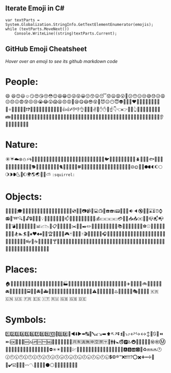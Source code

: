 ## Iterate Emoji in C#

```
var textParts = System.Globalization.StringInfo.GetTextElementEnumerator(emojis);
while (textParts.MoveNext())
    Console.WriteLine((string)textParts.Current);
```

## GitHub Emoji Cheatsheet

*Hover over an emoji to see its github markdown code*

# People: 

😄 😆😊😃☺️😏😍😘😚😳😌😆😁😉😜😝😀😗😙😛😴😟😦😧😮😬😕😯😑😒😅😓😥😩😔😞😖😨😰😣😢😭😂😲😱😫😠😡😤😪😋😷😎😵👿😈😐😶😇👽💛💙💜❤️💚💔💓💗💕💞💘💖✨⭐🌟💫💥💥💢❗❓❕❔💤💨💦🎶🎵🔥💩💩💩👍👍👎👎👌👊👊✊✌️👋✋✋👐☝️👇👈👉🙌🙏👆👏💪🤘🖕🚶🏃🏃👫👪👬👭💃👯🙆‍♀️🙅💁🙋👰‍♀️​​​​🙇💑💆💇💅👦👧👩👨👶👵👴​​👲👳‍♂️👷👮👼👸😺😸😻😽😼🙀😿😹😾👹👺🙈🙉🙊💂‍♂️💀🐾👄💋💧👂👀👃👅💌👤👥💬💭



# Nature: 

☀️☔☁️❄️⛄⚡🌀🌁🌊🐱🐶🐭🐹🐰🐺🐸🐯🐨🐻🐷🐽🐮🐗🐵🐒🐴🐎🐫🐑🐘🐼🐍🐦🐤🐥🐣🐔🐧🐢🐛🐝🐜🪲🐌🐙🐠🐟🐳🐋🐬🐄🐏🐀🐃🐅🐇🐉🐐🐓🐕🐖🐁🐂🐲🐡🐊🐪🐆🐈🐩🐾💐🌸🌷🍀🌹🌻🌺🍁🍃🍂🌿🍄🌵🌴🌲🌳🌰🌱🌼🌾🐚🌐🌞🌝🌚🌑🌒🌓🌔🌕🌖🌗🌘🌜🌛🌔🌍🌎🌏🌋🌌⛅ `:squirrel:`



# Objects: 

🎍💝🎎🎒🎓🎏🎆🎇🎐🎑🎃👻🎅🎄🎁🔔🔕🎋🎉🎊🎈🔮💿📀💾📷📹🎥💻📺📱☎️☎️📞📟📠💽📼🔉🔈🔇📢📣⌛⏳⏰⌚📻📡➿🔍🔎🔓🔒🔏🔐🔑💡🔦🔆🔅🔌🔋📲📧📫📮🛀🛁🚿🚽🔧🔩🔨💺💰💴💵💷💶💳💸📧📥📤✉️📨📯📪📬📭🚪🚬💣🔫🔪💊💉📄📃📑📊📈📉📜📋📆📅📇📁📂✂️📌📎✒️✏️📏📐📕📗📘📙📓📔📒📚🔖📛🔬🔭📰🏈🏀⚽⚾🎾🎱🏉🎳⛳🚵🚴🏇🏂🏊🏄🎿♠️♥️♣️♦️💎💍🏆🎼🎹🎻👾🎮🃏🎴🎲🎯🀄🎬📝📝📖🎨🎤🎧🎺🎷🎸👞👡👠💄👢👕👕👔👚👗🎽👖👘👙🎀🎩👑👒👞🌂💼👜👝👛👓🎣☕🍵🍶🍼🍺🍻🍸🍹🍷🍴🍕🍔🍟🍗🍖🍝🍛🍤🍱🍣🍥🍙🍘🍚🍜🍲🍢🍡🥚🍞🍩🍮🍦🍨🍧🎂🍰🍪🍫🍬🍭🍯🍎🍏🍊🍋🍒🍇🍉🍓🍑🍈🍌🍐🍍🍠🍆🍅🌽



# Places:

🏠🏡🏫🏢🏣🏥🏦🏪🏩🏨💒⛪🏬🏤🌇🌆🏯🏰⛺🏭🗼🗾🗻🌄🌅🌠🗽🌉🎠🌈🎡⛲🎢🚢🚤⛵⛵🚣⚓🚀✈️🚁🚂🚊🚞🚲🚡🚟🚠🚜🚙🚘🚗🚗🚕🚖🚛🚌🚍🚨🚓🚔🚒🚑🚐🚚🚋🚉🚆🚅🚄🚈🚝🚃🚎🎫⛽🚦🚥⚠️🚧🔰🏧🎰🚏💈♨️🏁🎌🏮🗿🎪🎭📍🚩🇯🇵 🇰🇷 🇨🇳 🇺🇸 🇫🇷 🇪🇸 🇮🇹 🇷🇺 🇬🇧 🇬🇧 🇩🇪

# Symbols: 

1️⃣2️⃣3️⃣4️⃣5️⃣6️⃣7️⃣8️⃣9️⃣🔟🔢0️⃣#️⃣🔣◀️⬇️▶️⬅️🔠🔡🔤↙️↘️➡️⬆️↖️↗️⏬⏫🔽⤵️⤴️↩️↪️↔️↕️🔼🔃🔄⏪⏩ℹ️🆗🔀🔁🔂🆕🔝🆙🆒🆓🆖🎦🈁📶🈹🈴🈺🈯🈷️🈶🈵🈚🈸🈳🈲🈂️🚻🚹🚺🚼🚭🅿️♿🚇🛄🉑🚾🚰🚮㊙️㊗️Ⓜ️🛂🛅🛃🉐🆑🆘🆔🚫🔞📵🚯🚱🚳🚷🚸⛔✳️✴️💟🆚📳📴💹💱♈♉♊♋♌♍♎♏♐♑♒♓⛎🔯❎🅰️🅱️🆎🅾️💠♻️🔚🔛🔜🕐🕜🕙🕥🕚🕦🕛🕧🕑🕝🕒🕞🕓🕟🕔🕠🕕🕡🕖🕢🕗🕣🕘🕤💲©️®️™️❌❗‼️⁉️⭕✖️➕➖➗💮💯✔️☑️🔘🔗➰〰️〽️🔱✅🔲🔳⚫⚪🔴🔵🔷🔶🔹🔸🔺🔻